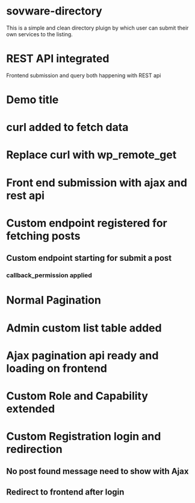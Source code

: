 # sovware-directory
This is a simple and clean directory pluign by which user can submit their own services to the listing.

# REST API integrated
Frontend submission and query both happening with REST api

# Demo title

# curl added to fetch data

# Replace curl with wp_remote_get

# Front end submission with ajax and rest api

# Custom endpoint registered for fetching posts

## Custom endpoint starting for submit a post
### callback_permission applied
# Normal Pagination

# Admin custom list table added
# Ajax pagination api ready and loading on frontend
# Custom Role and Capability extended
# Custom Registration login and redirection
## No post found message need to show with Ajax
## Redirect to frontend after login
